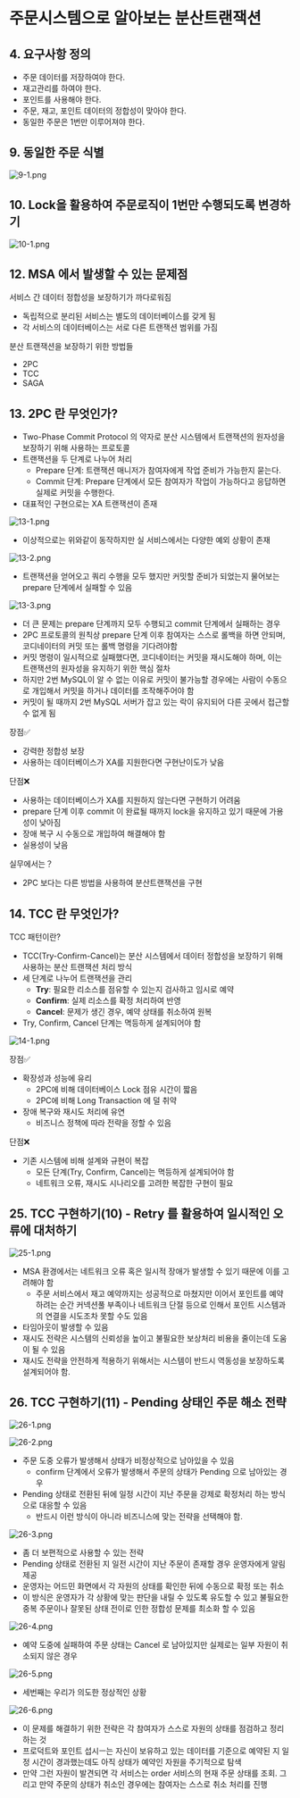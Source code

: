 # 주문시스템으로 알아보는 분산트랜잭션

## 4. 요구사항 정의

- 주문 데이터를 저장하여야 한다.
- 재고관리를 하여야 한다.
- 포인트를 사용해야 한다.
- 주문, 재고, 포인트 데이터의 정합성이 맞아야 한다.
- 동일한 주문은 1번만 이루어져야 한다.

## 9. 동일한 주문 식별

![9-1.png](images/9-1.png)

## 10. Lock을 활용하여 주문로직이 1번만 수행되도록 변경하기

![10-1.png](images/10-1.png)

## 12. MSA 에서 발생할 수 있는 문제점

서비스 간 데이터 정합성을 보장하기가 까다로워짐

- 독립적으로 분리된 서비스는 별도의 데이터베이스를 갖게 됨
- 각 서비스의 데이터베이스는 서로 다른 트랜잭션 범위를 가짐

분산 트랜잭션을 보장하기 위한 방법들

- 2PC
- TCC
- SAGA

## 13. 2PC 란 무엇인가?

- Two-Phase Commit Protocol 의 약자로 분산 시스템에서 트랜잭션의 원자성을 보장하기 위해 사용하는 프로토콜
- 트랜잭션을 두 단계로 나누어 처리
  - Prepare 단계: 트랜잭션 매니저가 참여자에게 작업 준비가 가능한지 묻는다.
  - Commit 단계: Prepare 단계에서 모든 참여자가 작업이 가능하다고 응답하면 실제로 커밋을 수행한다.
- 대표적인 구현으로는 XA 트랜잭션이 존재

![13-1.png](images/13-1.png)

- 이상적으로는 위와같이 동작하지만 실 서비스에서는 다양한 예외 상황이 존재

![13-2.png](images/13-2.png)

- 트랜잭션을 얻어오고 쿼리 수행을 모두 했지만 커밋할 준비가 되었는지 물어보는 prepare 단계에서 실패할 수 있음

![13-3.png](images/13-3.png)

- 더 큰 문제는 prepare 단계까지 모두 수행되고 commit 단계에서 실패하는 경우
- 2PC 프로토콜의 원칙상 prepare 단계 이후 참여자는 스스로 롤백을 하면 안되며, 코디네이터의 커밋 또는 롤백 명령을 기다려야함
- 커밋 명령이 일시적으로 실패했다면, 코디네이터는 커밋을 재시도해야 하며, 이는 트랜잭션의 원자성을 유지하기 위한 핵심 절차
- 하지만 2번 MySQL이 알 수 없는 이유로 커밋이 불가능할 경우에는 사람이 수동으로 개입해서 커밋을 하거나 데이터를 조작해주어야 함
- 커밋이 될 때까지 2번 MySQL 서버가 잡고 있는 락이 유지되어 다른 곳에서 접근할 수 없게 됨

장점✅

- 강력한 정합성 보장
- 사용하는 데이터베이스가 XA를 지원한다면 구현난이도가 낮음

단점❌

- 사용하는 데이터베이스가 XA를 지원하지 않는다면 구현하기 어려움
- prepare 단계 이후 commit 이 완료될 때까지 lock을 유지하고 있기 때문에 가용성이 낮아짐
- 장애 복구 시 수동으로 개입하여 해결해야 함
- 실용성이 낮음

실무에서는？

- 2PC 보다는 다른 방법을 사용하여 분산트랜잭션을 구현

## 14. TCC 란 무엇인가?

TCC 패턴이란?

- TCC(Try-Confirm-Cancel)는 분산 시스템에서 데이터 정합성을 보장하기 위해 사용하는 분산 트랜잭션 처리 방식
- 세 단계로 나누어 트랜잭션을 관리
  - **Try**: 필요한 리소스를 점유할 수 있는지 검사하고 임시로 예약
  - **Confirm**: 실제 리소스를 확정 처리하여 반영
  - **Cancel**: 문제가 생긴 경우, 예약 상태를 취소하여 원복
- Try, Confirm, Cancel 단계는 멱등하게 설계되어야 함

![14-1.png](images/14-1.png)

장점✅

- 확장성과 성능에 유리
  - 2PC에 비해 데이터베이스 Lock 점유 시간이 짧음
  - 2PC에 비해 Long Transaction 에 덜 취약
- 장애 복구와 재시도 처리에 유연
  - 비즈니스 정책에 따라 전략을 정할 수 있음

단점❌

- 기존 시스템에 비해 설계와 규현이 복잡
  - 모든 단계(Try, Confirm, Cancel)는 멱등하게 설계되어야 함
  - 네트워크 오류, 재시도 시나리오를 고려한 복잡한 구현이 필요

## 25. TCC 구현하기(10) - Retry 를 활용하여 일시적인 오류에 대처하기

![25-1.png](images/25-1.png)

- MSA 환경에서는 네트워크 오류 혹은 일시적 장애가 발생할 수 있기 때문에 이를 고려해야 함
  - 주문 서비스에서 재고 예약까지는 성공적으로 마쳤지만 이어서 포인트를 예약하려는 순간 커넥션풀 부족이나 네트워크 단절 등으로 인해서 포인트 시스템과의 연결을 시도조차 못할 수도 있음
- 타임아웃이 발생할 수 있음
- 재시도 전략은 시스템의 신뢰성을 높이고 불필요한 보상처리 비용을 줄이는데 도움이 될 수 있음
- 재시도 전략을 안전하게 적용하기 위해서는 시스템이 반드시 역동성을 보장하도록 설계되어야 함.

## 26. TCC 구현하기(11) - Pending 상태인 주문 해소 전략

![26-1.png](images/26-1.png)

![26-2.png](images/26-2.png)

- 주문 도중 오류가 발생해서 상태가 비정상적으로 남아있을 수 있음
  - confirm 단계에서 오류가 발생해서 주문의 상태가 Pending 으로 남아있는 경우
- Pending 상태로 전환된 뒤에 일정 시간이 지난 주문을 강제로 확정처리 하는 방식으로 대응할 수 있음
  - 반드시 이런 방식이 아니라 비즈니스에 맞는 전략을 선택해야 함.

![26-3.png](images/26-3.png)

- 좀 더 보편적으로 사용할 수 있는 전략
- Pending 상태로 전환된 지 일전 시간이 지난 주문이 존재할 경우 운영자에게 알림 제공
- 운영자는 어드민 화면에서 각 자원의 상태를 확인한 뒤에 수동으로 확정 또는 취소
- 이 방식은 운영자가 각 상황에 맞는 판단을 내릴 수 있도록 유도할 수 있고 불필요한 중복 주문이나 잘못된 상태 전이로 인한 정합성 문제를 최소화 할 수 있음

![26-4.png](images/26-4.png)

- 예약 도중에 실패하여 주문 상태는 Cancel 로 남아있지만 실제로는 일부 자원이 취소되지 않은 경우

![26-5.png](images/26-5.png)

- 세번째는 우리가 의도한 정상적인 상황

![26-6.png](images/26-6.png)

- 이 문제를 해결하기 위한 전략은 각 참여자가 스스로 자원의 상태를 점검하고 정리하는 것
- 프로덕트와 포인트 섭시ㅡ는 자신이 보유하고 있는 데이터를 기준으로 예약된 지 일정 시간이 경과했는데도 아직 상태가 예약인 자원을 주기적으로 탐색
- 만약 그런 자원이 발견되면 각 서비스는 order 서비스의 현재 주문 상태를 조회. 그리고 만약 주문의 상태가 취소인 경우에는 참여자는 스스로 취소 처리를 진행
